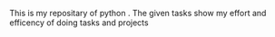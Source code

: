 This is my repositary of python . The given tasks show my effort and efficency of doing tasks and projects

